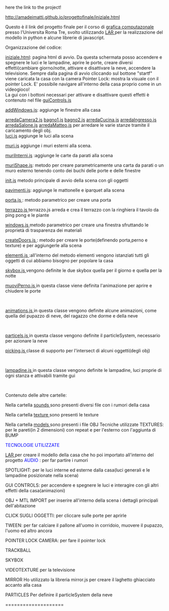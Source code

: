 
here the link to the project!

http://amadeimatti.github.io/progettofinale/iniziale.html

Questo è il link del progetto finale per il corso di <a href="http://cvdlab.org/"> grafica computazonale </a> presso l'Universita Roma Tre, svolto utilizzando <a href="https://github.com/cvdlab/lar-cc-js"> LAR </a> per la realizzazione del modello in python e alcune librerie di javascript.





Organizzazione del codice: </br>

<a href="https://github.com/cvdlab-cg/439466/blob/master/September2014/WebContent/iniziale.html">iniziale.html</a>: pagina html di avvio. Da questa schermata posso accendere e spegnere le luci e le lampadine, aprire le porte, creare diversi effetti(cambiare giorno/notte, attivare e disattivare la neve, accendere la televisione.
Sempre dalla pagina di avvio cliccando sul bottone "startf" viene caricata la casa con la camera Pointer Lock: mostra la visuale con il pointer Lock. E' possibile navigare all'interno della casa proprio come in un videogioco! </br>
La gui con i bottoni necessari per attivare e disattivare questi effetti è contenuto nel file
<a href="https://github.com/cvdlab-cg/439466/blob/master/September2014/WebContent/assets/script/guiControls.js">guiControls.js</a> </br>

<a href="https://github.com/cvdlab-cg/439466/blob/master/September2014/WebContent/assets/script/addWindows.js">addWindows.js</a>: aggiunge le finestre alla casa </br>

<a href="https://github.com/cvdlab-cg/439466/blob/master/September2014/WebContent/assets/script/arredaCamera2.js">arredaCamera2.js</a>
<a href="https://github.com/cvdlab-cg/439466/blob/master/September2014/WebContent/assets/script/bagno1.js">bagno1.js</a>
<a href="https://github.com/cvdlab-cg/439466/blob/master/September2014/WebContent/assets/script/bagno2.js">bagno2.js</a>
<a href="https://github.com/cvdlab-cg/439466/blob/master/September2014/WebContent/assets/script/arredaCucina.js">arredaCucina.js</a>
<a href="https://github.com/cvdlab-cg/439466/blob/master/September2014/WebContent/assets/script/arredaIngresso.js">arredaIngresso.js</a>
<a href="https://github.com/cvdlab-cg/439466/blob/master/September2014/WebContent/assets/script/arredaSalone.js">arredaSalone.js</a> 
<a href="https://github.com/cvdlab-cg/439466/blob/master/September2014/WebContent/assets/script/arredaMatteo.js">arredaMatteo.js</a> per arredare le varie stanze tramite il caricamento degli obj. </br>
<a href="https://github.com/cvdlab-cg/439466/blob/master/September2014/WebContent/assets/script/luci.js">luci.js</a> aggiunge le luci alla scena </br>

<a href="https://github.com/cvdlab-cg/439466/blob/master/September2014/WebContent/assets/script/muri.js">muri.js</a>
aggiunge i muri esterni alla scena. </br>

 <a href="https://github.com/cvdlab-cg/439466/blob/master/September2014/WebContent/assets/script/muriInterni.js">muriInterni.js</a> :aggiunge le carte da parati alla scena
</br>

<a href="https://github.com/cvdlab-cg/439466/blob/master/September2014/WebContent/assets/script/muriShape.js">muriShape.js</a>: metodo per creare parametricamente una carta da parati o un muro esterno tenendo conto dei buchi delle porte e delle finestre </br>


<a href="https://github.com/cvdlab-cg/439466/blob/master/September2014/WebContent/assets/script/CopiaNoTelecamera.js">init.js</a> metodo principale di avvio della scena con gli oggetti </br>

<a href="https://github.com/cvdlab-cg/439466/blob/master/September2014/WebContent/assets/script/pavimenti.js">pavimenti.js</a>: aggiunge le mattonelle e iparquet alla scena </br>

<a href="https://github.com/cvdlab-cg/439466/blob/master/September2014/WebContent/assets/script/porta.js">porta.js </a>: metodo parametrico per creare una porta </br>

<a href="https://github.com/cvdlab-cg/439466/blob/master/September2014/WebContent/assets/script/terrazzo.js"> terrazzo.js </a>
terrazzo.js arreda e crea il terrazzo con la ringhiera il tavolo da ping pong e le piante </br>

<a href="https://github.com/cvdlab-cg/439466/blob/master/September2014/WebContent/assets/script/windows.js"> windows.js </a> metodo parametrico per creare una finestra sfruttando le proprietà di trasparenza dei materiali </br>

<a href="https://github.com/cvdlab-cg/439466/blob/master/September2014/WebContent/assets/script/createDoors.js">createDoors.js </a>: metodo per creare le porte(definendo porta,perno e texture) e per aggiungerle alla scena </br>

<a href="https://github.com/cvdlab-cg/439466/blob/master/September2014/WebContent/assets/script/elementi.js"> elementi.js </a>
:all'interno del metodo elementi vengono istanziati tutti gli oggetti di cui abbiamo bisogno per popolare la casa
</br>

<a href="https://github.com/cvdlab-cg/439466/blob/master/September2014/WebContent/assets/script/skybox.js"> skybox.js </a>
vengono definite le due skybox quella per il giorno e quella per la notte 
</br>

<a href="https://github.com/cvdlab-cg/439466/blob/master/September2014/WebContent/assets/script/muoviPerno.js"> muoviPerno.js </a> in questa classe viene definita l'animazione per aprire e chiudere le porte

</br>


<a href="https://github.com/cvdlab-cg/439466/blob/master/September2014/WebContent/assets/script/animations.js"> animations.js </a> in questa classe vengono definite alcune animazioni, come quella del pupazzo di neve, del ragazzo che dorme e della neve

</br>

<a href="https://github.com/cvdlab-cg/439466/blob/master/September2014/WebContent/assets/script/particels.js"> particels.js </a> in questa classe vengono definite il particleSystem, necessario per azionare la neve 
</br>

<a href="https://github.com/cvdlab-cg/439466/blob/master/September2014/WebContent/assets/script/picking.js"> picking.js </a> classe di supporto per l'intersect di alcuni oggetti(degli obj)

</br>

<a href="https://github.com/cvdlab-cg/439466/blob/master/September2014/WebContent/assets/script/lampadine.js"> lampadine.js </a> in questa classe vengono definite le lampadine, luci proprie di ogni stanza e attivabili tramite gui

</br>

Contenuto delle altre cartelle:

Nella cartella <a href="https://github.com/cvdlab-cg/439466/blob/master/September2014/WebContent/assets/sounds"> sounds </a> sono presenti diversi file con i rumori della casa
</br>

Nella cartella <a href="https://github.com/cvdlab-cg/439466/blob/master/September2014/WebContent/assets/texture"> texture </a> sono presenti le texture  </br>

Nella cartella <a href="https://github.com/cvdlab-cg/439466/blob/master/September2014/WebContent/assets/models"> models </a> sono presenti i file OBJ Tecniche utilizzate TEXTURES: per le pareti(in 2 dimensioni) con repeat e per l'esterno con l'aggiunta di BUMP 

<font color="blue"> TECNOLOGIE UTILIZZATE </font> </br>

<a href="https://github.com/cvdlab/lar-cc-js"> LAR </a> per creare il modello della casa che ho poi importato all'interno del progetto
<font color="blue"> AUDIO </font>: per far partire i rumori
</br>

SPOTLIGHT: per le luci interne ed esterne dalla casa(luci generali e le lampadine posizionate nella scena)
</br>

GUI CONTROLS: per accendere e spegnere le luci e interagire con gli altri effetti della casa(animazioni)
</br>

OBJ + MTL IMPORT per inserire all'interno della scena i dettagli principali dell'abitazione
</br>

CLICK SUGLI OGGETTI: per cliccare sulle porte per aprirle </br>

TWEEN: per far calciare il pallone all'uomo in corridoio, muovere il pupazzo, l'uomo ed altro ancora </br>

POINTER LOCK CAMERA: per fare il pointer lock </br>

TRACKBALL </br>

SKYBOX </br>

VIDEOTEXTURE per la televisione </br>

MIRROR Ho utilizzato la libreria mirror.js per creare il laghetto ghiacciato accanto alla casa </br>

PARTICLES Per definire il particleSystem della neve


 
 
 


====================
